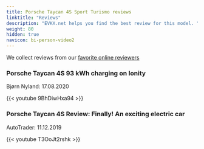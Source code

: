```yaml
---
title: Porsche Taycan 4S Sport Turismo reviews
linktitle: "Reviews"
description: "EVKX.net helps you find the best review for this model. "
weight: 80
hidden: true
navicon: bi-person-video2
---
```

We collect reviews from our [favorite online reviewers](../../../../guides/evreviewers/)

<div class="container text-center shadow p-2 pe-4 mb-5 bg-body-tertiary rounded border">
<h3>Porsche Taycan 4S 93 kWh charging on Ionity</h3>
<p>Bjørn Nyland: 17.08.2020</p>

{{< youtube 9BhDiwHxa94 >}}

</div>
<div class="container text-center shadow p-2 pe-4 mb-5 bg-body-tertiary rounded border">
<h3>Porsche Taycan 4S Review: Finally! An exciting electric car</h3>
<p>AutoTrader: 11.12.2019</p>

{{< youtube T3OoJt2rshk >}}

</div>
